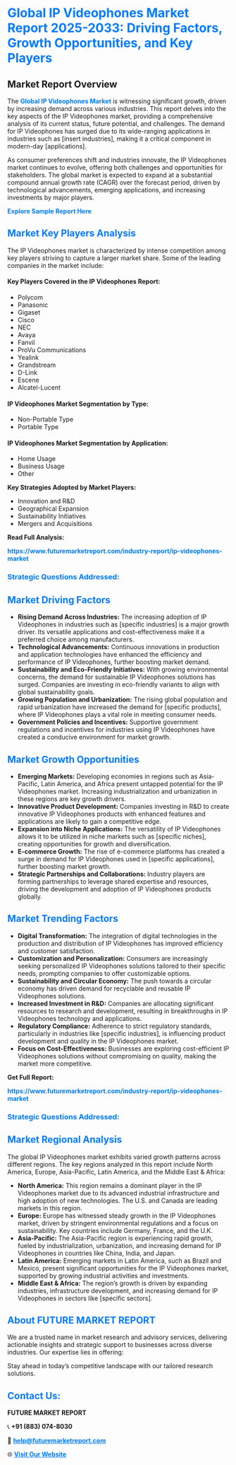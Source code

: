 <h1 style="color: #007BFF;">Global IP Videophones Market Report 2025-2033: Driving Factors, Growth Opportunities, and Key Players</h1>

<section id="overview">
<h2>Market Report Overview</h2>
<p>The <a href="https://www.futuremarketreport.com/industry-report/ip-videophones-market" style="color: #007BFF; text-decoration: none;"><strong>Global IP Videophones Market</strong></a> is witnessing significant growth, driven by increasing demand across various industries. This report delves into the key aspects of the IP Videophones market, providing a comprehensive analysis of its current status, future potential, and challenges. The demand for IP Videophones has surged due to its wide-ranging applications in industries such as [insert industries], making it a critical component in modern-day [applications].</p>
<p>As consumer preferences shift and industries innovate, the IP Videophones market continues to evolve, offering both challenges and opportunities for stakeholders. The global market is expected to expand at a substantial compound annual growth rate (CAGR) over the forecast period, driven by technological advancements, emerging applications, and increasing investments by major players.</p>
</section>

<section id="overview">
<p><a href="https://www.futuremarketreport.com/request-sample/reportId=47187" style="color: #007BFF; text-decoration: none;"><strong>Explore Sample Report Here</strong></a></p>
</section>

<section id="key-players">
<h2 style="color: #007BFF;">Market Key Players Analysis</h2>
<p>The IP Videophones market is characterized by intense competition among key players striving to capture a larger market share. Some of the leading companies in the market include:</p>
<h4>Key Players Covered in the IP Videophones Report:</h4>
<ul><li>Polycom</li><li>Panasonic</li><li>Gigaset</li><li>Cisco</li><li>NEC</li><li>Avaya</li><li>Fanvil</li><li>ProVu Communications</li><li>Yealink</li><li>Grandstream</li><li>D-Link</li><li>Escene</li><li>Alcatel-Lucent</li></ul>
<h4>IP Videophones Market Segmentation by Type:</h4>
<ul><li>Non-Portable Type</li><li>Portable Type</li></ul>

<h4>IP Videophones Market Segmentation by Application:</h4>
<ul><li>Home Usage</li><li>Business Usage</li><li>Other</li></ul>
<p><strong>Key Strategies Adopted by Market Players:</strong></p>
<ul>
<li>Innovation and R&D</li>
<li>Geographical Expansion</li>
<li>Sustainability Initiatives</li>
<li>Mergers and Acquisitions</li>
</ul>
</section>

<section>
<p><strong>Read Full Analysis: </strong></p><a href="https://www.futuremarketreport.com/industry-report/ip-videophones-market" style="color: #007BFF; text-decoration: none;"><strong>https://www.futuremarketreport.com/industry-report/ip-videophones-market</strong></a>
<h3 style="color: #007BFF;">Strategic Questions Addressed:</h3>
</section>

<section id="driving-factors">
<h2 style="color: #007BFF;">Market Driving Factors</h2>
<ul>
<li><strong>Rising Demand Across Industries:</strong> The increasing adoption of IP Videophones in industries such as [specific industries] is a major growth driver. Its versatile applications and cost-effectiveness make it a preferred choice among manufacturers.</li>
<li><strong>Technological Advancements:</strong> Continuous innovations in production and application technologies have enhanced the efficiency and performance of IP Videophones, further boosting market demand.</li>
<li><strong>Sustainability and Eco-Friendly Initiatives:</strong> With growing environmental concerns, the demand for sustainable IP Videophones solutions has surged. Companies are investing in eco-friendly variants to align with global sustainability goals.</li>
<li><strong>Growing Population and Urbanization:</strong> The rising global population and rapid urbanization have increased the demand for [specific products], where IP Videophones plays a vital role in meeting consumer needs.</li>
<li><strong>Government Policies and Incentives:</strong> Supportive government regulations and incentives for industries using IP Videophones have created a conducive environment for market growth.</li>
</ul>
</section>

<section id="growth-opportunities">
<h2 style="color: #007BFF;">Market Growth Opportunities</h2>
<ul>
<li><strong>Emerging Markets:</strong> Developing economies in regions such as Asia-Pacific, Latin America, and Africa present untapped potential for the IP Videophones market. Increasing industrialization and urbanization in these regions are key growth drivers.</li>
<li><strong>Innovative Product Development:</strong> Companies investing in R&D to create innovative IP Videophones products with enhanced features and applications are likely to gain a competitive edge.</li>
<li><strong>Expansion into Niche Applications:</strong> The versatility of IP Videophones allows it to be utilized in niche markets such as [specific niches], creating opportunities for growth and diversification.</li>
<li><strong>E-commerce Growth:</strong> The rise of e-commerce platforms has created a surge in demand for IP Videophones used in [specific applications], further boosting market growth.</li>
<li><strong>Strategic Partnerships and Collaborations:</strong> Industry players are forming partnerships to leverage shared expertise and resources, driving the development and adoption of IP Videophones products globally.</li>
</ul>
</section>

<section id="trending-factors">
<h2 style="color: #007BFF;">Market Trending Factors</h2>
<ul>
<li><strong>Digital Transformation:</strong> The integration of digital technologies in the production and distribution of IP Videophones has improved efficiency and customer satisfaction.</li>
<li><strong>Customization and Personalization:</strong> Consumers are increasingly seeking personalized IP Videophones solutions tailored to their specific needs, prompting companies to offer customizable options.</li>
<li><strong>Sustainability and Circular Economy:</strong> The push towards a circular economy has driven demand for recyclable and reusable IP Videophones solutions.</li>
<li><strong>Increased Investment in R&D:</strong> Companies are allocating significant resources to research and development, resulting in breakthroughs in IP Videophones technology and applications.</li>
<li><strong>Regulatory Compliance:</strong> Adherence to strict regulatory standards, particularly in industries like [specific industries], is influencing product development and quality in the IP Videophones market.</li>
<li><strong>Focus on Cost-Effectiveness:</strong> Businesses are exploring cost-efficient IP Videophones solutions without compromising on quality, making the market more competitive.</li>
</ul>
</section>

<section>
<p><strong>Get Full Report: </strong></p><a href="https://www.futuremarketreport.com/industry-report/ip-videophones-market" style="color: #007BFF; text-decoration: none;"><strong>https://www.futuremarketreport.com/industry-report/ip-videophones-market</strong></a>
<h3 style="color: #007BFF;">Strategic Questions Addressed:</h3>
</section>


<section id="regional-analysis">
<h2 style="color: #007BFF;">Market Regional Analysis</h2>
<p>The global IP Videophones market exhibits varied growth patterns across different regions. The key regions analyzed in this report include North America, Europe, Asia-Pacific, Latin America, and the Middle East & Africa:</p>
<ul>
<li><strong>North America:</strong> This region remains a dominant player in the IP Videophones market due to its advanced industrial infrastructure and high adoption of new technologies. The U.S. and Canada are leading markets in this region.</li>
<li><strong>Europe:</strong> Europe has witnessed steady growth in the IP Videophones market, driven by stringent environmental regulations and a focus on sustainability. Key countries include Germany, France, and the U.K.</li>
<li><strong>Asia-Pacific:</strong> The Asia-Pacific region is experiencing rapid growth, fueled by industrialization, urbanization, and increasing demand for IP Videophones in countries like China, India, and Japan.</li>
<li><strong>Latin America:</strong> Emerging markets in Latin America, such as Brazil and Mexico, present significant opportunities for the IP Videophones market, supported by growing industrial activities and investments.</li>
<li><strong>Middle East & Africa:</strong> The region’s growth is driven by expanding industries, infrastructure development, and increasing demand for IP Videophones in sectors like [specific sectors].</li>
</ul>
</section>

<footer>
<h2 style="color: #007BFF;">About FUTURE MARKET REPORT</h2>
<p>We are a trusted name in market research and advisory services, delivering actionable insights and strategic support to businesses across diverse industries. Our expertise lies in offering:</p>

<p>Stay ahead in today’s competitive landscape with our tailored research solutions.</p>

<h2 style="color: #007BFF;">Contact Us:</h2>
<p><strong>FUTURE MARKET REPORT</strong></p>
<p>📞 <strong>+91 (883) 074-8030</strong></p>
<p>📧 <strong><a href="mailto:help@futuremarketreport.com" style="color: #007BFF;">help@futuremarketreport.com</a></strong></p>
<p>🌐 <strong><a href="https://www.futuremarketreport.com/" style="color: #007BFF;">Visit Our Website</a></strong></p>
</footer>